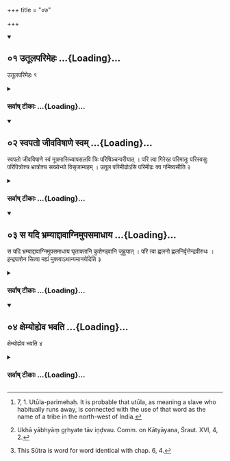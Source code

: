+++
title = "०७"

+++
<div class="js_include" includetitle="true" newlevelforh1="2" unfilled url="/vedAH_yajuH/vAjasaneyam/sUtram/pAraskara-gRhyam/vishvAsa-prastutiH/3/07/01_utUlaparimehaH.md">
<details open><summary><h2>०१ उतूलपरिमेहः ...{Loading}...</h2></summary>

उतूलपरिमेहः १
</details>
</div>
<div class="js_include collapsed" newlevelforh1="3" title="सर्वाष् टीकाः" unfilled url="/vedAH_yajuH/vAjasaneyam/sUtram/pAraskara-gRhyam/sarvASh-TIkAH/3/07/01_utUlaparimehaH.md">
<details><summary><h3>सर्वाष् टीकाः ...{Loading}...</h3></summary>

1 [^1] . (Now will be declared) the making water round about a servant who is disposed to run away.


[^1]:  7, 1. Utūla-parimehaḥ. It is probable that utūla, as meaning a slave who habitually runs away, is connected with the use of that word as the name of a tribe in the north-west of India.


</details>
</div>
<div class="js_include" includetitle="true" newlevelforh1="2" unfilled url="/vedAH_yajuH/vAjasaneyam/sUtram/pAraskara-gRhyam/vishvAsa-prastutiH/3/07/02_svapato_jIvaviShANe_svam.md">
<details open><summary><h2>०२ स्वपतो जीवविषाणे स्वम् ...{Loading}...</h2></summary>

स्वपतो जीवविषाणे स्वं मूत्रमासिच्यापसलवि त्रिः परिषिञ्चन्परीयात् । परि त्वा गिरेरह परिमातुः परिस्वसुः परिपित्रोश्च भ्रात्रोश्च सख्येभ्यो विसृजाम्यहम् । उतूल परिमीढोऽसि परिमीढः क्व गमिष्यसीति २
</details>
</div>
<div class="js_include collapsed" newlevelforh1="3" title="सर्वाष् टीकाः" unfilled url="/vedAH_yajuH/vAjasaneyam/sUtram/pAraskara-gRhyam/sarvASh-TIkAH/3/07/02_svapato_jIvaviShANe_svam.md">
<details><summary><h3>सर्वाष् टीकाः ...{Loading}...</h3></summary>

2. While (the servant) is sleeping, he should discharge his urine into the horn of a living animal, and should three times walk round him, turning his left side towards him, and sprinkle (the urine) round him, with (the verse), 'From the mountain (on which thou art born), from thy mother, from thy sister, from thy parents and thy brothers, from thy friends I sever thee.

'Run-away servant, I have made water round thee. Having been watered round, where wilt thou go?'

</details>
</div>
<div class="js_include" includetitle="true" newlevelforh1="2" unfilled url="/vedAH_yajuH/vAjasaneyam/sUtram/pAraskara-gRhyam/vishvAsa-prastutiH/3/07/03_sa_yadi_bhramyAddAvAgnimupasamAdhAya.md">
<details open><summary><h2>०३ स यदि भ्रम्याद्दावाग्निमुपसमाधाय ...{Loading}...</h2></summary>

स यदि भ्रम्याद्दावाग्निमुपसमाधाय घृताक्तानि कुशेण्ड्वानि जुहुयात् । परि त्वा ह्वलनो ह्वलनिर्वृत्तेन्द्रवीरुधः । इन्द्रपाशेन सित्वा मह्यं मुक्त्वाऽथान्यमानयेदिति ३
</details>
</div>
<div class="js_include collapsed" newlevelforh1="3" title="सर्वाष् टीकाः" unfilled url="/vedAH_yajuH/vAjasaneyam/sUtram/pAraskara-gRhyam/sarvASh-TIkAH/3/07/03_sa_yadi_bhramyAddAvAgnimupasamAdhAya.md">
<details><summary><h3>सर्वाष् टीकाः ...{Loading}...</h3></summary>

3 [^2] . Should he run away (nevertheless, his master) should establish a fire that has been taken from a wood that is on fire, and should sacrifice (in that fire) Kuśa plates (used for protecting the hands when holding a hot sacrificial pan) that have been anointed with ghee, with (the formula), 'May the stumbler stumble round thee, . . . . may he tie thee with Indra's fetter, loosen thee for me, and may he lead another one up (to me).'


[^2]:  Ukhā yābhyāṃ gṛhyate tāv iṇḍvau. Comm. on Kātyāyana, Śraut. XVI, 4, 2.


</details>
</div>
<div class="js_include" includetitle="true" newlevelforh1="2" unfilled url="/vedAH_yajuH/vAjasaneyam/sUtram/pAraskara-gRhyam/vishvAsa-prastutiH/3/07/04_xemyohyeva_bhavati.md">
<details open><summary><h2>०४ क्षेम्योह्येव भवति ...{Loading}...</h2></summary>

क्षेम्योह्येव भवति ४
</details>
</div>
<div class="js_include collapsed" newlevelforh1="3" title="सर्वाष् टीकाः" unfilled url="/vedAH_yajuH/vAjasaneyam/sUtram/pAraskara-gRhyam/sarvASh-TIkAH/3/07/04_xemyohyeva_bhavati.md">
<details><summary><h3>सर्वाष् टीकाः ...{Loading}...</h3></summary>

4 [^3] . Then he will quietly remain (in his master's house).


[^3]:  This Sūtra is word for word identical with chap. 6, 4.


</details>
</div>